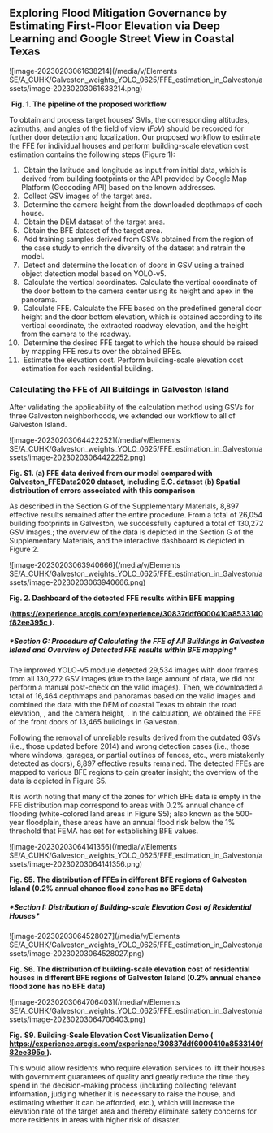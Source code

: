 ## **Exploring Flood Mitigation Governance by Estimating First-Floor Elevation via Deep Learning and Google Street View** **in Coastal Texas**



![image-20230203061638214](/media/v/Elements SE/A_CUHK/Galveston_weights_YOLO_0625/FFE_estimation_in_Galveston/assets/image-20230203061638214.png)

​							**Fig. 1. The pipeline of the proposed workflow**

To obtain and process target houses’ SVIs, the corresponding altitudes, azimuths, and angles of the field of view (*FoV*) should be recorded for further door detection and localization. Our proposed workflow to estimate the FFE for individual houses and perform building-scale elevation cost estimation contains the following steps (Figure 1): 

1. ​	Obtain the latitude and longitude as input from initial data, which is derived from building footprints or the API provided by Google Map Platform (Geocoding API) based on the known addresses.
2. ​	Collect GSV images of the target area.
3. ​	Determine the camera height from the downloaded depthmaps of each house.
4. ​	Obtain the DEM dataset of the target area.
5. ​	Obtain the BFE dataset of the target area.
6. ​	Add training samples derived from GSVs obtained from the region of the case study to enrich the diversity of the dataset and retrain the model.
7. ​	Detect and determine the location of doors in GSV using a trained object detection model based on YOLO-v5.
8. ​	Calculate the vertical coordinates. Calculate the vertical coordinate of the door bottom to the camera center using its height and apex in the panorama.  
9. ​	Calculate FFE. Calculate the FFE based on the predefined general door height and the door bottom elevation, which is obtained according to its vertical coordinate, the extracted roadway elevation, and the height from the camera to the roadway.  
10. ​	Determine the desired FFE target to which the house should be raised by mapping FFE results over the obtained BFEs.
11. ​	Estimate the elevation cost. Perform building-scale elevation cost estimation for each residential building.

### **Calculating** **the FFE of All Buildings in Galveston Island**

After validating the applicability of the calculation method using GSVs for three Galveston neighborhoods, we extended our workflow to all of Galveston Island. 

![image-20230203064422252](/media/v/Elements SE/A_CUHK/Galveston_weights_YOLO_0625/FFE_estimation_in_Galveston/assets/image-20230203064422252.png)

**Fig. S1. (a) FFE data derived from our model compared with Galveston_FFEData2020 dataset, including E.C. dataset  (b) Spatial distribution of errors associated with this comparison**

As described in the Section G of the Supplementary Materials, 8,897 effective results remained after the entire procedure. From a total of 26,054 building footprints in Galveston, we successfully captured a total of 130,272 GSV images.; the overview of the data is depicted in the Section G of the Supplementary Materials, and the interactive dashboard is depicted in Figure 2.

![image-20230203063940666](/media/v/Elements SE/A_CUHK/Galveston_weights_YOLO_0625/FFE_estimation_in_Galveston/assets/image-20230203063940666.png)

**Fig. 2. Dashboard of the detected FFE results within BFE mapping**

**(**[**https://experience.arcgis.com/experience/30837ddf6000410a8533140f82ee395c** ](https://experience.arcgis.com/experience/30837ddf6000410a8533140f82ee395c)**).**

##### **Section G: Procedure of Calculating the FFE of All Buildings in Galveston Island and Overview of Detected FFE results within BFE mapping\**

The improved YOLO-v5 module detected 29,534 images with door frames from all 130,272 GSV images (due to the large amount of data, we did not perform a manual post-check on the valid images). Then, we downloaded a total of 16,464 depthmaps and panoramas based on the valid images and combined the data with the DEM of coastal Texas to obtain the road elevation, , and the camera height, . In the calculation, we obtained the FFE of the front doors of 13,465 buildings in Galveston.     

Following the removal of unreliable results derived from the outdated GSVs (i.e., those updated before 2014) and wrong detection cases (i.e., those where windows, garages, or partial outlines of fences, etc., were mistakenly detected as doors), 8,897 effective results remained. The detected FFEs are mapped to various BFE regions to gain greater insight; the overview of the data is depicted in Figure S5.

It is worth noting that many of the zones for which BFE data is empty in the FFE distribution map correspond to areas with 0.2% annual chance of flooding (white-colored land areas in Figure S5); also known as the 500-year floodplain, these areas have an annual flood risk below the 1% threshold that FEMA has set for establishing BFE values.

![image-20230203064141356](/media/v/Elements SE/A_CUHK/Galveston_weights_YOLO_0625/FFE_estimation_in_Galveston/assets/image-20230203064141356.png)

**Fig. S5. The distribution of FFEs in different BFE regions of Galveston Island (0.2% annual chance flood zone has no BFE data)**

##### ****Section I: Distribution of Building-scale Elevation Cost of Residential Houses\****

![image-20230203064528027](/media/v/Elements SE/A_CUHK/Galveston_weights_YOLO_0625/FFE_estimation_in_Galveston/assets/image-20230203064528027.png)

**Fig. S6. The distribution of building-scale elevation cost of residential houses in different BFE regions of Galveston Island (0.2% annual chance flood zone has no BFE data)**

![image-20230203064706403](/media/v/Elements SE/A_CUHK/Galveston_weights_YOLO_0625/FFE_estimation_in_Galveston/assets/image-20230203064706403.png)

**Fig.** **S9**. **Building-Scale Elevation Cost Visualization Demo  (**[ **https://experience.arcgis.com/experience/30837ddf6000410a8533140f82ee395c** ](https://experience.arcgis.com/experience/30837ddf6000410a8533140f82ee395c)**).**

This would allow residents who require elevation services to lift their houses with government guarantees of quality and greatly reduce the time they spend in the decision-making process (including collecting relevant information, judging whether it is necessary to raise the house, and estimating whether it can be afforded, etc.), which will increase the elevation rate of the target area and thereby eliminate safety concerns for more residents in areas with higher risk of disaster.